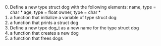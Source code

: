 0. Define a new type struct dog with the following elements:
name, type = char *
age, type = float
owner, type = char *
1. a function that initialize a variable of type struct dog
2.  a function that prints a struct dog
3. Define a new type dog_t as a new name for the type struct dog
4.  a function that creates a new dog
5. a function that frees dogs
